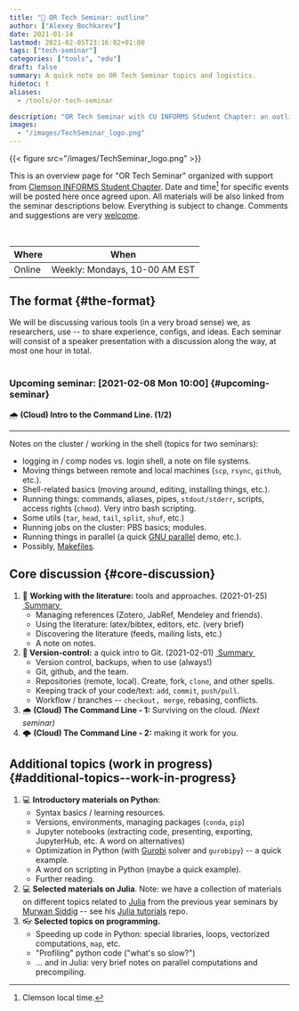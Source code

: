 ```yaml
---
title: "💬 OR Tech Seminar: outline"
author: ["Alexey Bochkarev"]
date: 2021-01-14
lastmod: 2021-02-05T23:16:02+01:00
tags: ["tech-seminar"]
categories: ["tools", "edu"]
draft: false
summary: A quick note on OR Tech Seminar topics and logistics.
hidetoc: t
aliases:
  - /tools/or-tech-seminar

description: "OR Tech Seminar with CU INFORMS Student Chapter: an outline."
images:
  - "/images/TechSeminar_logo.png"
---
```


{{< figure src="/images/TechSeminar_logo.png" >}}

This is an overview page for "OR Tech Seminar" organized with support from
[Clemson INFORMS Student Chapter](https://cecas.clemson.edu/informs/). Date and time[^fn:1] for specific events will be posted here
once agreed upon. All materials will be also linked from the seminar descriptions
below. Everything is subject to change. Comments and
suggestions are very [welcome](mailto:tech%5Fseminar@bochkarev.io).

<br/>

| Where  | When                          |
|--------|-------------------------------|
| Online | Weekly: Mondays, 10-00 AM EST |


## The format {#the-format}

We will be discussing various tools (in a very broad sense) we, as
researchers, use -- to share experience, configs, and ideas. Each seminar will
consist of a speaker presentation with a discussion along the way, at most
one hour in total. <br/> <br/>

<div class="note">


### Upcoming seminar: <span class="timestamp-wrapper"><span class="timestamp">[2021-02-08 Mon 10:00]</span></span> {#upcoming-seminar}

🌧 **(Cloud) Intro to the Command Line. (1/2)**
<hr/>
Notes on the cluster / working in the shell (topics for two seminars):

-   logging in / comp nodes vs. login shell, a note on file systems.
-   Moving things between remote and local machines (`scp`, `rsync`, `github`, etc.).
-   Shell-related basics (moving around, editing, installing things, etc.).
-   Running things: commands, aliases, pipes, `stdout/stderr`, scripts,
    access rights (`chmod`). Very intro bash scripting.
-   Some utils (`tar`, `head`, `tail`, `split`, `shuf`, etc.)
-   Running jobs on the cluster: PBS basics; modules.
-   Running things in parallel (a quick [GNU parallel](https://www.gnu.org/software/parallel/) demo, etc.).
-   Possibly, [Makefiles](https://en.wikipedia.org/wiki/Makefile).

</div>


## Core discussion {#core-discussion}

1.  📰 **Working with the literature:** tools and approaches. (2021-01-25)
       <a class="sticker" href="/tools/ts-literature/">&nbsp;Summary&nbsp;</a>
    -   Managing references (Zotero, JabRef, Mendeley and friends).
    -   Using the literature: latex/bibtex, editors, etc. (very brief)
    -   Discovering the literature (feeds, mailing lists, etc.)
    -   A note on notes.
2.  **🔀 Version-control:** a quick intro to Git. (2021-02-01)
       <a class="sticker" href="/tools/ts-git/">&nbsp;Summary&nbsp;</a>
    -   Version control, backups, when to use (always!)
    -   Git, github, and the team.
    -   Repositories (remote, local). Create, fork, `clone`, and other spells.
    -   Keeping track of your code/text: `add`, `commit`, `push/pull`.
    -   Workflow / branches -- `checkout, merge`, rebasing, conflicts.
3.  🌧 **(Cloud) The Command Line - 1:** Surviving on the cloud. _(Next seminar)_
4.  🌩 **(Cloud) The Command Line - 2:** making it work for you.


## Additional topics (work in progress) {#additional-topics--work-in-progress}

1.  💻 **Introductory materials on Python**:
    -   Syntax basics / learning resources.
    -   Versions, environments, managing packages (`conda`, `pip`)
    -   Jupyter notebooks (extracting code, presenting, exporting, JupyterHub,
        etc. A word on alternatives)
    -   Optimization in Python (with [Gurobi](https://www.gurobi.com/) solver and `gurobipy`) -- a quick example.
    -   A word on scripting in Python (maybe a quick example).
    -   Further reading.
2.  💻 **Selected materials on Julia**. Note: we have a collection of materials on
    different topics related to [Julia](https://julialang.org/) from the previous year seminars by [Murwan
    Siddig](https://msiddig.people.clemson.edu/) -- see his  <a href="https://github.com/murwansiddig/Julia_tutorials">Julia tutorials</a> repo.
3.  👓 **Selected topics on programming.**
    -   Speeding up code in Python: special libraries, loops, vectorized computations, `map`,
        etc.
    -   "Profiling" python code ("what's so slow?")
    -   ... and in Julia: very brief notes on parallel computations and precompiling.

[^fn:1]: Clemson local time.

